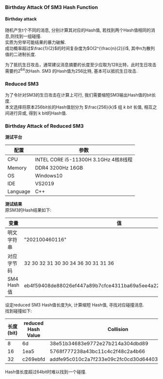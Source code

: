 ### Birthday Attack Of SM3 Hash Function

#### Birthday attack

随机产生t个不同的消息, 分别计算其对应的Hash值, 若找到两个Hash值相同的消息,则找到一组碰撞.  
实质为穷举可能结果的暴力破解.  
成功概率超过$\frac{1}{2}$的时间复杂度为$O(2^{\frac{n}{2}})$, 其中n为散列值的二进制长度.

为了抵抗生日攻击，通常建议消息摘要的长度至少应取为128比特，此时生日攻击需要约$2^{64}$次Hash.   SM3 的Hash值为256比特, 基本可以抵抗生日攻击.

### Reduced SM3

为了令针对SM3的生日攻击在计算上可行, 我们需要缩短SM3输出Hash值的bit长度.   
本文选择将原本256bit长的Hash值划分为 $\frac{256}{k}$ 组 $k\ bit$ 长值, 相互之间进行异或, 得到 k bit的Hash值.



### Birthday Attack of Reduced SM3

**测试平台**  

| 配置       | 参数                                |
| -------- | --------------------------------- |
| CPU      | INTEL CORE i5-11300H 3.1GHz 4核8线程 |
| Memory   | DDR4 3200Hz 16GB                  |
| OS       | Windows10                         |
| IDE      | VS2019                            |
| Language | C++                               |



**测试结果**  
原SM3的Hash结果如下:

| 变量        | 值                                                                |
| --------- | ---------------------------------------------------------------- |
| 明文字符串     | "202100460116"                                                   |
| 对应字节码     | 32 30 32 31 30 30 34 36 30 31 31 36                              |
| SM4 Hash值 | eb4f59408de88026ef447a89b7cfce4311ba69a5ee4a220be6c310aee576dd51 |



设定reduced SM3 Hash值长度为k, 计算缩短 Hash值, 寻找对应碰撞消息.    
找到碰撞如下:

| 长度(bit) | reduced Hash Value | Collision                                      |
| ------- | ------------------ | ---------------------------------------------- |
| 8       | 6d                 | 38e51b34683e9772e27b214a304dbd89               |
| 16      | 1ea5               | 5768f777238a43bc11c4c2f48c2a4b66               |
| 32      | c269ebfd           | addfe95c010c2a7f233e09c2fc0cd30d64403526928052 |

Hash值长度超过64bit时难以找到一个碰撞.
